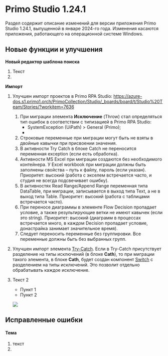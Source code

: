 # Primo Studio 1.24.1

Раздел содержит описание изменений для версии приложения Primo Studio 1.24.1, выпущенной в январе 2024-го года. Изменения касаются приложения, работающего на операционной системе Windows.

## Новые функции и улучшения

**Новый редактор шаблона поиска**

1. Текст
2. 


**Импорт**

1. Улучшен импорт проектов в Primo RPA Studio:  https://azure-dos.s1.primo1.orch/PrimoCollection/Studio/_boards/board/t/Studio%20Team/Stories/?workitem=7636
   1) При миграции элемента **Исключение** (Throw) стал определяться тип ошибок в соответствии с типизацией в Primo RPA Studio:
      * SystemException (UiPath) > General (Primo);
      * 
   3) Строковые переменные при миграции могут быть не взяты в двойные кавычки при присвоении значения.
   4) В активности Try Catch в блоке Catch не переносится переменная exception (если есть обработка).
   5) Активности MS Excel при миграции создаются без необходимого контейнера. У Excel workbook при миграции должны быть заполнены свойства – путь к файлу, пароль (если указан). Приоритет: высокий (работа с экселем встречается часто, и студия не всегда подсвечивает ошибку).
   6) В активностях Read Range/Append Range переменная типа DataTable, при миграции, записывается в выход типа Text, а не в выход типа Table. Приоритет: высокий (работа с таблицами встречается часто).
   7) При переносе диаграммы в элементе Flow Decision пропадает условие, а также результирующие ветки не имеют кавычек (если это string). Приоритет: высокий (диаграмм в процессах встречается много, в каждом Decision пропадает условие, донастрайка занимает значительное время). 
   8) Следует переносить переменные без группировки. Все переменные должны быть без выбранных групп.
1. Улучшен импорт элемента [Try-Catch](https://docs.primo-rpa.ru/primo-rpa/g_elements/el_basic/els_logic/el_logic_trycatch). Если в Try-Catch присутствует разделение на типы исключений (в блоке **Cath**), то при миграции такого элемента, в блоке **Cath**, будет создан компонент [Switch](https://docs.primo-rpa.ru/primo-rpa/g_elements/el_basic/els_logic/el_logic_switch) с разделением на типы исключений. Это позволит отдельно обрабатывать каждое исключение.




1. Текст 2
   * Пункт 1
   * Пункт 2

   ![](<../../.gitbook/assets1/>)




## Исправленные ошибки 

#### Тема

1. текст
1. 
